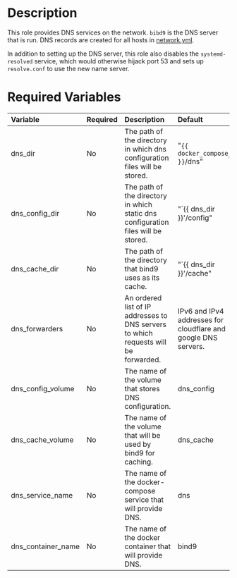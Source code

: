 # Description

This role provides DNS services on the network.  `bibd9` is the DNS server that is run.  DNS records are created for all
hosts in [network.yml](../../README.md#network-configuration).

In addition to setting up the DNS server, this role also disables the `systemd-resolved` service, which would otherwise
hijack port 53 and sets up `resolve.conf` to use the new name server.

# Required Variables

| Variable           | Required | Description                                                                         | Default                                                        |
|:-------------------|:---------|:------------------------------------------------------------------------------------|:---------------------------------------------------------------|
| dns_dir            | No       | The path of the directory in which dns configuration files will be stored.          | "`{{ docker_compose_dir }}`/dns"                               |
| dns_config_dir     | No       | The path of the directory in which static dns configuration files will be stored.   | "`{{ dns_dir }}'/config"                                       |
| dns_cache_dir      | No       | The path of the directory that bind9 uses as its cache.                             | "`{{ dns_dir }}'/cache"                                        |
| dns_forwarders     | No       | An ordered list of IP addresses to DNS servers to which requests will be forwarded. | IPv6 and IPv4 addresses for cloudflare and google DNS servers. |
| dns_config_volume  | No       | The name of the volume that stores DNS configuration.                               | dns_config                                                     |
| dns_cache_volume   | No       | The name of the volume that will be used by bind9 for caching.                      | dns_cache                                                      |
| dns_service_name   | No       | The name of the docker-compose service that will provide DNS.                       | dns                                                            |
| dns_container_name | No       | The name of the docker container that will provide DNS.                             | bind9                                                          |
